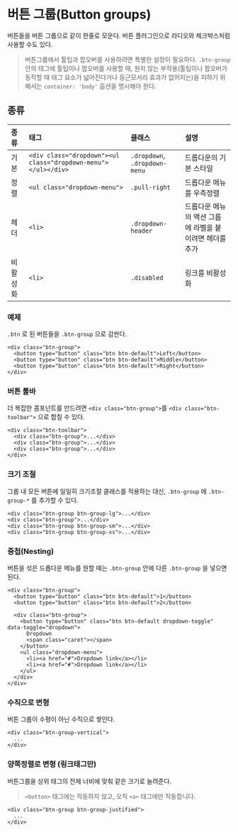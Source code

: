 <!--
{
    "id": 4203,
    "title": "버튼 그룹(Button groups)",
    "outline": "버튼들을 버튼 그룹으로 같이 한줄로 모운다. 버튼 플러그인으로 라디오와 체크박스처럼 사용할 수도 있다.",
    "tags": ["widget", "component"],
    "order": [4, 2, 3],
    "thumbnail": "4.2.03.button-groups.png"
}
-->

# 버튼 그룹(Button groups)

버튼들을 버튼 그룹으로 같이 한줄로 모운다. 버튼 플러그인으로 라디오와 체크박스처럼 사용할 수도 있다.

> 버튼그룹에서 툴팁과 팝오버를 사용하려면 특별한 설정이 필요하다.
`.btn-group` 안의 태그에 툴팁이나 팝오버를 사용할 때, 원치 않는 부작용(툴팁이나 팝오버가 동작할 때 태그 요소가 넓어진다거나 둥근모서리 효과가 없어지는)을 피하기 위해서는 `container: 'body'` 옵션을 명시해야 한다.

## 종류
종류 | 태그 | 클래스 | 설명
:-- | :-- | :-- | :--
기본 | `<div class="dropdown"><ul class="dropdown-menu"></ul></div>` | `.dropdown`, `.dropdown-menu` | 드롭다운의 기본 스타일
정렬 | `<ul class="dropdown-menu">` | `.pull-right` | 드롭다운 메뉴를 우측정렬
헤더 | `<li>` | `.dropdown-header` | 드롭다운 메뉴의 액션 그룹에 라벨을 붙이려면 헤더를 추가
비활성화 | `<li>` | `.disabled` | 링크를 비활성화

### 예제
`.btn` 로 된 버튼들을 `.btn-group` 으로 감싼다.

```
<div class="btn-group">
  <button type="button" class="btn btn-default">Left</button>
  <button type="button" class="btn btn-default">Middle</button>
  <button type="button" class="btn btn-default">Right</button>
</div>
```

### 버튼 툴바
더 복잡한 콤포넌트를 만드려면 `<div class="btn-group">`를 `<div class="btn-toolbar">` 으로 합칠 수 있다.

```
<div class="btn-toolbar">
  <div class="btn-group">...</div>
  <div class="btn-group">...</div>
  <div class="btn-group">...</div>
</div>
```

### 크기 조절
그룹 내 모든 버튼에 일일히 크기조절 클래스를 적용하는 대신, `.btn-group` 에 `.btn-group-*` 를 추가할 수 있다.

```
<div class="btn-group btn-group-lg">...</div>
<div class="btn-group">...</div>
<div class="btn-group btn-group-sm">...</div>
<div class="btn-group btn-group-xs">...</div>
```

### 중첩(Nesting)
버튼을 섞은 드롭다운 메뉴를 원할 때는 `.btn-group` 안에 다른 `.btn-group` 을 넣으면 된다.

```
<div class="btn-group">
  <button type="button" class="btn btn-default">1</button>
  <button type="button" class="btn btn-default">2</button>

  <div class="btn-group">
    <button type="button" class="btn btn-default dropdown-toggle" data-toggle="dropdown">
      Dropdown
      <span class="caret"></span>
    </button>
    <ul class="dropdown-menu">
      <li><a href="#">Dropdown link</a></li>
      <li><a href="#">Dropdown link</a></li>
    </ul>
  </div>
</div>
```

### 수직으로 변형
버튼 그룹이 수평이 아닌 수직으로 쌓인다.

```
<div class="btn-group-vertical">
  ...
</div>
```

### 양쪽정렬로 변형 (링크태그만)
버튼그룹을 상위 태그의 전체 너비에 맞춰 같은 크기로 늘려준다.

> `<button>` 태그에는 작동하지 않고, 오직 `<a>` 태그에만 작동합니다.

```
<div class="btn-group btn-group-justified">
  ...
</div>
```